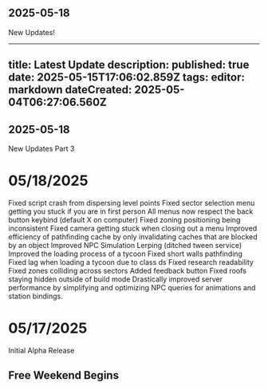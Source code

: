 ## 2025-05-18

New Updates!

---
title: Latest Update
description: 
published: true
date: 2025-05-15T17:06:02.859Z
tags: 
editor: markdown
dateCreated: 2025-05-04T06:27:06.560Z
---
## 2025-05-18

New Updates Part 3


# 05/18/2025
Fixed script crash from dispersing level points
Fixed sector selection menu getting you stuck if you are in first person
All menus now respect the back button keybind (default X on computer)
Fixed zoning positioning being inconsistent
Fixed camera getting stuck when closing out a menu
Improved efficiency of pathfinding cache by only invalidating caches that are blocked by an object
Improved NPC Simulation Lerping (ditched tween service)
Improved the loading process of a tycoon
Fixed short walls pathfinding
Fixed lag when loading a tycoon due to class ds
Fixed research readability
Fixed zones colliding across sectors
Added feedback button
Fixed roofs staying hidden outside of build mode
Drastically improved server performance by simplifying and optimizing NPC queries for animations and station bindings.

# 05/17/2025
Initial Alpha Release

## Free Weekend Begins
